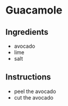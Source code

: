 # Guacamole
## Ingredients
* avocado
* lime
* salt
## Instructions
* peel the avocado
* cut the avocado 
